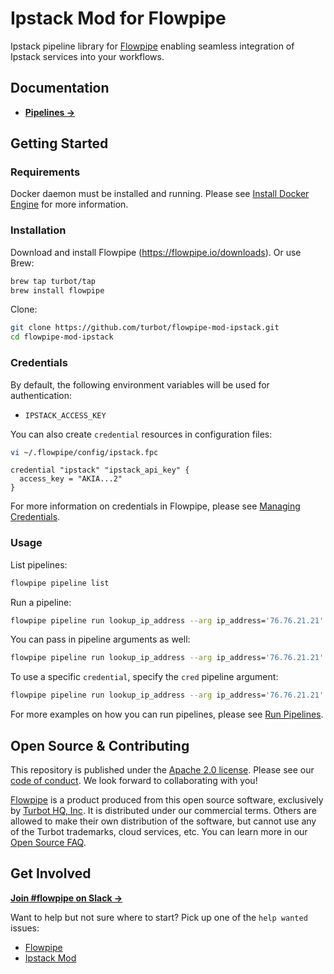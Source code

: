 # Ipstack Mod for Flowpipe

Ipstack pipeline library for [Flowpipe](https://flowpipe.io) enabling seamless integration of Ipstack services into your workflows.

## Documentation

- **[Pipelines →](https://hub.flowpipe.io/mods/turbot/ipstack/pipelines)**

## Getting Started

### Requirements

Docker daemon must be installed and running. Please see [Install Docker Engine](https://docs.docker.com/engine/install/) for more information.

### Installation

Download and install Flowpipe (https://flowpipe.io/downloads). Or use Brew:

```sh
brew tap turbot/tap
brew install flowpipe
```

Clone:

```sh
git clone https://github.com/turbot/flowpipe-mod-ipstack.git
cd flowpipe-mod-ipstack
```
### Credentials

By default, the following environment variables will be used for authentication:

- `IPSTACK_ACCESS_KEY`

You can also create `credential` resources in configuration files:

```sh
vi ~/.flowpipe/config/ipstack.fpc
```

```hcl
credential "ipstack" "ipstack_api_key" {
  access_key = "AKIA...2"
}
```

For more information on credentials in Flowpipe, please see [Managing Credentials](https://flowpipe.io/docs/run/credentials).

### Usage

List pipelines:

```sh
flowpipe pipeline list
```

Run a pipeline:

```sh
flowpipe pipeline run lookup_ip_address --arg ip_address='76.76.21.21'
```

You can pass in pipeline arguments as well:

```sh
flowpipe pipeline run lookup_ip_address --arg ip_address='76.76.21.21' --arg output_type='xml'
```

To use a specific `credential`, specify the `cred` pipeline argument:

```sh
flowpipe pipeline run lookup_ip_address --arg ip_address='76.76.21.21' --arg cred=ipstack_api_key
```

For more examples on how you can run pipelines, please see [Run Pipelines](https://flowpipe.io/docs/run/pipelines).


## Open Source & Contributing

This repository is published under the [Apache 2.0 license](https://www.apache.org/licenses/LICENSE-2.0). Please see our [code of conduct](https://github.com/turbot/.github/blob/main/CODE_OF_CONDUCT.md). We look forward to collaborating with you!

[Flowpipe](https://flowpipe.io) is a product produced from this open source software, exclusively by [Turbot HQ, Inc](https://turbot.com). It is distributed under our commercial terms. Others are allowed to make their own distribution of the software, but cannot use any of the Turbot trademarks, cloud services, etc. You can learn more in our [Open Source FAQ](https://turbot.com/open-source).

## Get Involved

**[Join #flowpipe on Slack →](https://flowpipe.io/community/join)**

Want to help but not sure where to start? Pick up one of the `help wanted` issues:

- [Flowpipe](https://github.com/turbot/flowpipe/labels/help%20wanted)
- [Ipstack Mod](https://github.com/turbot/flowpipe-mod-ipstack/labels/help%20wanted)
